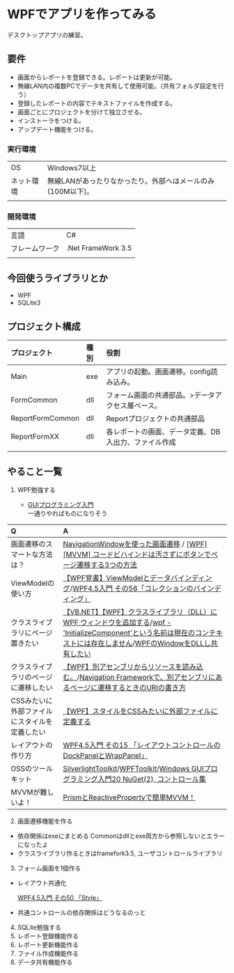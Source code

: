 # WPFでアプリを作ってみる
デスクトップアプリの練習。

## 要件
- 画面からレポートを登録できる。レポートは更新が可能。
- 無線LAN内の複数PCでデータを共有して使用可能。（共有フォルダ設定を行う）
- 登録したレポートの内容でテキストファイルを作成する。
- 画面ごとにプロジェクトを分けて独立させる。
- インストーラをつける。
- アップデート機能をつける。

### 実行環境
||| 
|:--|:--|
|OS|Windows7以上|
|ネット環境|無線LANがあったりなかったり。外部へはメールのみ(100M以下)。|
|||

### 開発環境
||| 
|:--|:--|
|言語|C#|
|フレームワーク|.Net FrameWork 3.5|
|||

## 今回使うライブラリとか
- WPF
- SQLite3

## プロジェクト構成
|プロジェクト|種別|役割| 
|:--|:--|:--|
|Main|exe|アプリの起動。画面遷移。config読み込み。|
|FormCommon|dll|フォーム画面の共通部品。>データアクセス層ベース。|
|ReportFormCommon|dll|Reportプロジェクトの共通部品|
|ReportFormXX|dll|各レポートの画面、データ定義、DB入出力、ファイル作成|
||||

## やること一覧
1. WPF勉強する

    - [GUIプログラミング入門](https://qiita.com/Kosen-amai/items/f9e3df2aa80363f5af5b)  
        一通りやればものになりそう

|Q|A|
|:--|:--|
|画面遷移のスマートな方法は？|[NavigationWindowを使った画面遷移](http://sourcechord.hatenablog.com/entry/20130831/1377942291)  / [[WPF][MVVM] コードビハインドは汚さずにボタンでページ遷移する3つの方法](https://note.mu/codeone/n/nb862e069f5e1)|
|ViewModelの使い方|[【WPF覚書】ViewModelとデータバインディング](https://qiita.com/TAK_EMI/items/ba85ce1e0b65f57364ad)/[WPF4.5入門 その56「コレクションのバインディング」](https://blog.okazuki.jp/entry/2014/10/29/220236)|
|クラスライブラリにページ置きたい|[【VB.NET】【WPF】クラスライブラリ（DLL）に WPF ウィンドウを追加する](https://elleneast.com/?p=8464#_WPF-2)/[wpf - 'InitializeComponent'という名前は現在のコンテキストには存在しません](http://jp.itasr.com/qa/details/2110249013411841024)/[WPFのWindowをDLLし共有したい](https://social.msdn.microsoft.com/Forums/ja-JP/c376d046-6169-4b34-865d-46abacc6d7f3/wpfwindowdll?forum=wpfja)|
|クラスライブラリのページに遷移したい|[【WPF】別アセンブリからリソースを読み込む。](http://pro.art55.jp/?eid=1176521)/[Navigation Frameworkで、別アセンブリにあるページに遷移するときのURIの書き方](https://blog.okazuki.jp/entry/20100216/1266295413)|
|CSSみたいに外部ファイルにスタイルを定義したい|[【WPF】スタイルをCSSみたいに外部ファイルに定義する](https://www.doraxdora.com/blog/2017/06/08/post-1155/)|
|レイアウトの作り方|[WPF4.5入門 その15 「レイアウトコントロールのDockPanelとWrapPanel」](https://blog.okazuki.jp/entry/20130105/1357395569)|
|OSSのツールキット|[SilverlightToolkit](https://github.com/microsoftarchive/SilverlightToolkit)/[WPFToolkit](https://archive.codeplex.com/?p=wpf)/[Windows GUIプログラミング入門20 NuGet(2), コントロール集](https://qiita.com/Kosen-amai/items/c5cecf81240407693cda)|
|MVVMが難しいよ！|[PrismとReactivePropertyで簡単MVVM！](https://qiita.com/hiki_neet_p/items/e381c687b0644c0e4978)|

2. 画面遷移機能を作る  
 
- 依存関係はexeにまとめる
    Commonはdllとexe両方から参照しないとエラーになったよ
- クラスライブラリ作るときはframefork3.5, ユーザコントロールライブラリ

3. フォーム画面を1個作る 

- レイアウト共通化

    [WPF4.5入門 その50 「Style」](https://blog.okazuki.jp/entry/2014/09/04/200304)

- 共通コントロールの依存関係はどうなるのっと

4. SQLite勉強する
5. レポート登録機能作る
6. レポート更新機能作る
7. ファイル作成機能作る
8. データ共有機能作る
